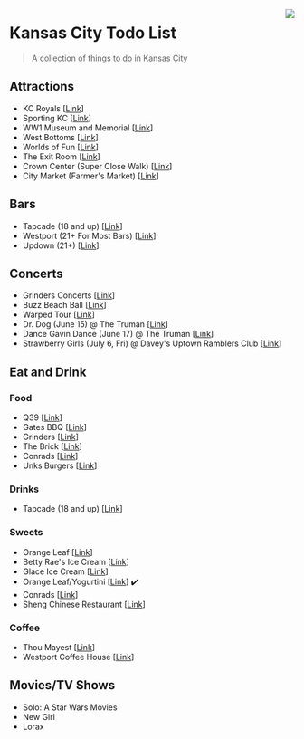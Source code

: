 [<img src="icon.png" align="right" />](https://www.emojione.com/)

# Kansas City Todo List
> A collection of things to do in Kansas City

## Attractions
* KC Royals \[[Link](https://www.mlb.com/royals/ballpark)]
* Sporting KC \[[Link](https://www.sportingkc.com/)]
* WW1 Museum and Memorial \[[Link](https://www.theworldwar.org/)]
* West Bottoms \[[Link](https://www.visitkc.com/west-bottoms)]
* Worlds of Fun \[[Link](https://www.worldsoffun.com/)]
* The Exit Room \[[Link](https://www.theexitroomkc.com/)]
* Crown Center (Super Close Walk) \[[Link](https://www.crowncenter.com/)]
* City Market (Farmer's Market) \[[Link](http://thecitymarket.org/)]

## Bars
* Tapcade (18 and up) \[[Link](http://www.tapcadekc.com/)]
* Westport (21+ For Most Bars) \[[Link](http://westportkcmo.com/)]
* Updown (21+) \[[Link](http://www.updownkc.com/)]

## Concerts
* Grinders Concerts \[[Link](http://crossroadskc.com/)]
* Buzz Beach Ball \[[Link](http://beachballkc.com/)]
* Warped Tour \[[Link](https://vanswarpedtour.com/dates/bonner-springs/)]
* Dr. Dog (June 15) @ The Truman \[[Link](https://www.thetrumankc.com/)]
* Dance Gavin Dance (June 17) @ The Truman \[[Link](https://www.thetrumankc.com/)]
* Strawberry Girls (July 6, Fri) @ Davey's Uptown Ramblers Club \[[Link](http://www.daveysuptown.com/)]


## Eat and Drink
### Food
* Q39 \[[Link](https://q39kc.com/)]
* Gates BBQ \[[Link](https://gatesbbq.com/)]
* Grinders \[[Link](https://grinderspizza.com/)]
* The Brick \[[Link](http://www.thebrickkcmo.com/)]
* Conrads \[[Link](www.konradskc.com/menu.asp)]
* Unks Burgers \[[Link](https://www.unksburgersmo.com)]

### Drinks
* Tapcade (18 and up) \[[Link](http://www.tapcadekc.com/)]

### Sweets
* Orange Leaf \[[Link](https://www.orangeleafyogurt.com/)]
* Betty Rae's Ice Cream \[[Link](http://bettyraes.com/)]
* Glace Ice Cream \[[Link](http://www.glaceicecream.com/)]
* Orange Leaf/Yogurtini \[[Link](https://www.orangeleafyogurt.com/)] ✔️
* Conrads \[[Link](www.konradskc.com/menu.asp)]
* Sheng Chinese Restaurant \[[Link](https://www.shengrestaurant.com/)]

### Coffee
* Thou Mayest \[[Link](https://thoumayest.com/)]
* Westport Coffee House \[[Link](https://westportcoffeehouse.com/)]

## Movies/TV Shows
* Solo: A Star Wars Movies
* New Girl
* Lorax
